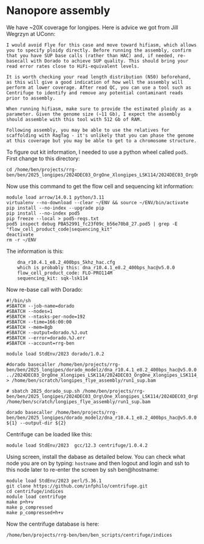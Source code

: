 # Nanopore assembly

We have ~20X coverage for longipes. Here is advice we got from Jill Wegrzyn at UConn:
```
I would avoid Flye for this case and move toward hifiasm, which allows you to specify ploidy directly. Before running the assembly, confirm that you have SUP base calls (rather than HAC) and, if needed, re-basecall with Dorado to achieve SUP quality. This should bring your read error rates close to HiFi-equivalent levels.
 
It is worth checking your read length distribution (N50) beforehand, as this will give a good indication of how well the assembly will perform at lower coverage. After read QC, you can use a tool such as Centrifuge to identify and remove any potential contaminant reads prior to assembly.
 
When running hifiasm, make sure to provide the estimated ploidy as a parameter. Given the genome size (~11 Gb), I expect the assembly should assemble with this tool with 512 Gb of RAM.

Following assembly, you may be able to use the relatives for scaffolding with RagTag - it's unlikely that you can phase the genome at this coverage but you may be able to get to a chromosome structure.
```

To figure out kit information, I needed to use a python wheel called `pod5`. First change to this directory:
```
cd /home/ben/projects/rrg-ben/ben/2025_longipes/2024DEC03_OrgOne_Xlongipes_LSK114/2024DEC03_OrgOne_Xlongipes_LSK114_1/20241203_1439_2G_PBA52991_fc23f09c/pod5
```
Now use this command to get the flow cell and sequencing kit information:
```
module load arrow/14.0.1 python/3.11
virtualenv --no-download --clear ~/ENV && source ~/ENV/bin/activate
pip install --no-index --upgrade pip
pip install --no-index pod5
pip freeze --local > pod5-reqs.txt
pod5 inspect debug PBA52991_fc23f09c_b56e70b8_27.pod5 | grep -E "flow_cell_product_code|sequencing_kit"
deactivate 
rm -r ~/ENV
```

The information is this:
```
	dna_r10.4.1_e8.2_400bps_5khz_hac.cfg
    which is probably this: dna_r10.4.1_e8.2_400bps_hac@v5.0.0
	flow_cell_product_code: FLO-PRO114M
	sequencing_kit: sqk-lsk114
```

Now re-base call with Dorado:
```
#!/bin/sh
#SBATCH --job-name=dorado
#SBATCH --nodes=1
#SBATCH --ntasks-per-node=192
#SBATCH --time=166:00:00
#SBATCH --mem=8gb
#SBATCH --output=dorado.%J.out
#SBATCH --error=dorado.%J.err
#SBATCH --account=rrg-ben

module load StdEnv/2023 dorado/1.0.2

#dorado basecaller /home/ben/projects/rrg-ben/ben/2025_longipes/dorado_modelz/dna_r10.4.1_e8.2_400bps_hac@v5.0.0 ../2024DEC03_OrgOne_Xlongipes_LSK114/2024DEC03_OrgOne_Xlongipes_LSK114_1/20241203_1439_2G_PBA52991_fc23f09c/pod5 > /home/ben/scratch/longipes_flye_assembly/run1_sup.bam

# sbatch 2025_dorado_sup.sh /home/ben/projects/rrg-ben/ben/2025_longipes/2024DEC03_Org\One_Xlongipes_LSK114/2024DEC03_OrgOne_Xlongipes_LSK114_1/20241203_1439_2G_PBA52991_fc23f09c/pod5 /home/ben/scratch/longipes_flye_assembly/run1_sup.bam

dorado basecaller /home/ben/projects/rrg-ben/ben/2025_longipes/dorado_modelz/dna_r10.4.1_e8.2_400bps_hac@v5.0.0 ${1} --output-dir ${2}
```
Centrifuge can be loaded like this:
```
module load StdEnv/2023  gcc/12.3 centrifuge/1.0.4.2
```
Using screen, install the dabase as detailed below. You can check what node you are on by typing: `hostname` and then logout and login and ssh to this node later to re-enter the screen by ssh ben@hostname:
```
module load StdEnv/2023 perl/5.36.1
git clone https://github.com/infphilo/centrifuge.git
cd centrifuge/indices
module load centrifuge
make p+h+v
make p_compressed
make p_compressed+h+v
```
Now the centrifuge database is here:
```
/home/ben/projects/rrg-ben/ben/ben_scripts/centrifuge/indices
```

